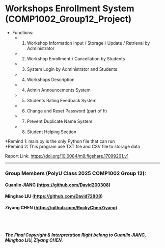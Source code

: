 # Workshops Enrollment System (COMP1002_Group12_Project)

- Functions:
  - 1. Workshop Information Input / Storage / Update / Retrieval by Administrator
  - 2. Workshop Enrollment / Cancellation by Students
  - 3. System Login by Administrator and Students
  - 4. Workshops Description 
  - 4. Admin Announcements System
  - 5. Students Rating Feedback System
  - 6. Change and Reset Password (part of h)
  - 7. Prevent Duplicate Name System
  - 8. Student Helping Section
 
*Remind 1: main.py is the only Python file that can run <br>
*Remind 2: This program use TXT file and CSV file to storage data

Report Link: https://doi.org/10.6084/m9.figshare.17099261.v1
<br>

---
### Group Members (PolyU Class 2025 COMP1002 Group 12): 
#### Guanlin JIANG (https://github.com/David200308)
#### Minghao LIU (https://github.com/David72808)
#### Ziyang CHEN (https://github.com/RockyChenZiyang)


<br>
<br>

##### The Final Copyright & Interpretation Right belong to Guanlin JIANG, Minghao LIU, Ziyang CHEN.
